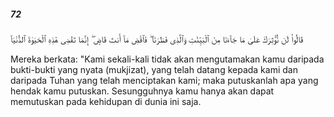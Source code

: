 ##### 72

<span class="ayah">قَالُوا۟ لَن نُّؤْثِرَكَ عَلَىٰ مَا جَآءَنَا مِنَ ٱلْبَيِّنَٰتِ وَٱلَّذِى فَطَرَنَا ۖ فَٱقْضِ مَآ أَنتَ قَاضٍ ۖ إِنَّمَا تَقْضِى هَٰذِهِ ٱلْحَيَوٰةَ ٱلدُّنْيَآ</span>

<span class="ayah_translation">Mereka berkata: "Kami sekali-kali tidak akan mengutamakan kamu daripada bukti-bukti yang nyata (mukjizat), yang telah datang kepada kami dan daripada Tuhan yang telah menciptakan kami; maka putuskanlah apa yang hendak kamu putuskan. Sesungguhnya kamu hanya akan dapat memutuskan pada kehidupan di dunia ini saja.</span>
